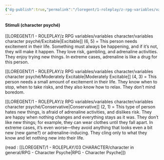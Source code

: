 ```yaml
---
{"dg-publish":true,"permalink":"/loregent/1-roleplay/z-rpg-variables/variables-character/variables-character-psyche/stimuli/"}
---
```


#### Stimuli (character psyché)

[[LOREGENT/1 - ROLEPLAY/z RPG variables/variables character/variables character psyché/Excitable\|Excitable]] (6, 5) = This person needs excitement in their life. Something must always be happening, and if it’s not, they will make it happen. They love risk, gambling, and adrenaline activities. They enjoy trying new things. In extreme cases, adrenaline is like a drug for this person.

[[LOREGENT/1 - ROLEPLAY/z RPG variables/variables character/variables character psyché/Moderately Excitable\|Moderately Excitable]] (4, 3) = This person needs a small amount of excitement in their life. They know when to stop, when to take risks, and they also know how to relax. They don’t mind boredom.

[[LOREGENT/1 - ROLEPLAY/z RPG variables/variables character/variables character psyché/Conservative\|Conservative]] (2, 1) = This type of person hates new things, is afraid of adrenaline activities, and dislikes risk. They are happy when nothing changes and everything stays as it was. They don’t like new things; for example, they can wear clothes until they fall apart. In extreme cases, it’s even worse—they avoid anything that looks even a bit new (new game?) or adrenaline-inducing. They cling only to what they know and let nothing new into their life.

(read : [[LOREGENT/1 - ROLEPLAY/03 CHARACTER/character in general/RPG - Character Psyche\|RPG - Character Psyche]])
